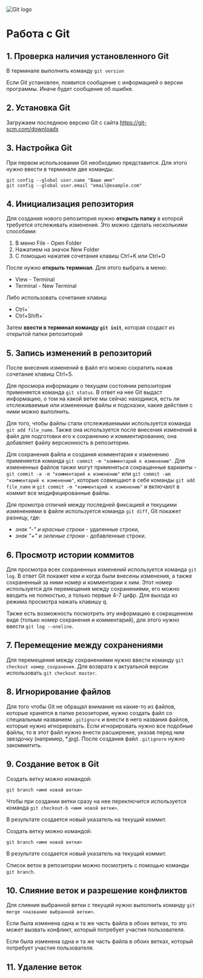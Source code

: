 ![Git logo](1_QoR3rxWIbnf5wmF_IuAHqQ.png)

# Рaбота с Git

## 1. Проверка наличия установленного Git

В терминале выполнить команду `git version`

Если Git установлен, появится сообщение с информацией о версии программы. Иначе будет сообщение об ошибке.

## 2. Установка Git

Загружаем последнюю версию Git с сайта https://git-scm.com/downloads

## 3. Настройка Git

При первом использовании Git необходимо представится. Для этого нужно ввести в терминале две команды:
```
git config --global user.name "Ваше имя"
git config --global user.email "email@example.com"
```

## 4. Инициализация репозитория

Для создания нового репозитория нужно **открыть папку** в которой требуется отслеживать изменения. Это можно сделать несколькими способами:
1. В меню File - Open Folder
2. Нажатием на значок New Folder
3. С помощью нажатия сочетания клавиш Ctrl+K или Ctrl+O

После нужно **открыть терминал**. Для этого выбрать в меню:
* View - Terminal
* Terminal - New Terminal

Либо использовать сочетание клавиш 
+ Ctrl+` 
+ Ctrl+Shift+`

Затем **ввести в терминал команду `git init`**, которая создаст из открытой папки репозиторий

## 5. Запись изменений в репозиторий

После внесения изменений в файл его можно сохратить нажав сочетание клавиш Ctrl+S.

Для просмора информации о текущем состоянии репозитория применяется команда `git status`. В ответ на нее Git выдаст информацию, о том на какой ветке мы сейчас находимся, есть ли отслеживаемые или измененные файлы и подсказки, какие действия с ними можно выполнить.

Для того, чтобы файлы стали отслеживаемыми используется команда `git add file_name`. Также она используется после внесения изменений в файл для подготовки его к сохранению и комментированию, она добавляет файлу версионность в репозитории.

Для сохранения файла и создания комментария к изменению применяется команда `git commit -m "комментарий к изменению"`. Для измененных файлов также могут применяться сокращенные варианты - `git commit -a -m "комментарий к изменению"` или `git commit -am "комментарий к изменению"`, которые совмещают в себе команды `git add file_name` и `git commit -m "комментарий к изменению"` и включают в коммит все модифицированные файлы.

Для промотра отличий между последней фиксацией и текущими изменениями в файле используется команда `git diff`, Git покажет разницу, где:

- *знак "-" и красные строки* - удаленные строки,
- *знак "+" и зеленые строки* - добавленные строки.

## 6. Просмотр истории коммитов

Для просмотра всех сохраненных изменений используется команда `git log`. В ответ Git покажет кем и когда были внесены изменения, а также сохраненный за ними номер и комментарии к ним. Этот номер используется для перемещения между сохранениями, его можно вводить не полностью, а только первые 4-7 цифр. Для выхода из режима просмотра нажать клавишу q.

Также есть возможность посмотреть эту информацию в сокращенном виде (только номер сохранения и комментарий), для этого нужно ввести `git log --oneline`.

## 7. Перемещение между сохранениями

Для перемещения между сохранениями нужно ввести команду `git checkout номер_сохранения`. Для возврата к актуальной версии использовать `git checkout master`.

## 8. Игнорирование файлов

Для того чтобы Git не обращал внимание на какие-то из файлов, которые хранятся в папке резозитория, нужно создать файл со специальным названием `.gitignore` и внести в него названия файлов, которые нужно игнорировать. Если игнорировать нужно все подобные файлы, то в этот файл нужно внести расширение, указав перед ним звездочку (например, *.jpg). После создания файл `.gitignore` нужно закоммитить.

## 9. Создание веток в Git

Создать ветку можно командой: 
```
git branch <имя новой ветки>
```
Чтобы при создании ветки сразу на нее переключится используется команда `git checkout-b <имя новой ветки>`.

В результате создается новый указатель на текущий коммит.

Создать ветку можно командой: 
```
git branch <имя новой ветки>
```
В результате создается новый указатель на текущий коммит.

Список веток в репозитории можно посмотреть с помощью команды `git branch`.

## 10. Слияние веток и разрешение конфликтов

Для слияния выбранной ветки с текущей нужно выполнить команду `git merge <название выбранной ветки>`.

Если была изменена одна и та же часть файла в обоих ветках, то это может вызвать конфликт, который потребует участия пользователя.

Если была изменена одна и та же часть файла в обоих ветках, который потребует участия пользователя.

## 11. Удаление веток

